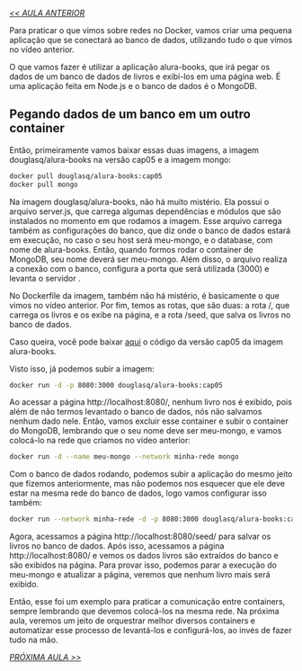 *[<< AULA ANTERIOR](https://github.com/pvreboucas/docker/edit/aula-5/aulas/1-networking-no-docker.md)*


Para praticar o que vimos sobre redes no Docker, vamos criar uma pequena aplicação que se conectará ao banco de dados, utilizando tudo o que vimos no vídeo anterior.

O que vamos fazer é utilizar a aplicação alura-books, que irá pegar os dados de um banco de dados de livros e exibi-los em uma página web. É uma aplicação feita em Node.js e o banco de dados é o MongoDB.

## Pegando dados de um banco em um outro container ##

Então, primeiramente vamos baixar essas duas imagens, a imagem douglasq/alura-books na versão cap05 e a imagem mongo:

```bash
docker pull douglasq/alura-books:cap05
docker pull mongo
```

Na imagem douglasq/alura-books, não há muito mistério. Ela possui o arquivo server.js, que carrega algumas dependências e módulos que são instalados no momento em que rodamos a imagem. Esse arquivo carrega também as configurações do banco, que diz onde o banco de dados estará em execução, no caso o seu host será meu-mongo, e o database, com nome de alura-books. Então, quando formos rodar o container de MongoDB, seu nome deverá ser meu-mongo. Além disso, o arquivo realiza a conexão com o banco, configura a porta que será utilizada (3000) e levanta o servidor .

No Dockerfile da imagem, também não há mistério, é basicamente o que vimos no vídeo anterior. Por fim, temos as rotas, que são duas: a rota /, que carrega os livros e os exibe na página, e a rota /seed, que salva os livros no banco de dados.

Caso queira, você pode baixar [aqui](https://s3.amazonaws.com/caelum-online-public/646-docker/05/projetos/alura-docker-cap05.zip) o código da versão cap05 da imagem alura-books.

Visto isso, já podemos subir a imagem:


```bash
docker run -d -p 8080:3000 douglasq/alura-books:cap05
```

Ao acessar a página http://localhost:8080/, nenhum livro nos é exibido, pois além de não termos levantado o banco de dados, nós não salvamos nenhum dado nele. Então, vamos excluir esse container e subir o container do MongoDB, lembrando que o seu nome deve ser meu-mongo, e vamos colocá-lo na rede que criamos no vídeo anterior:

```bash
docker run -d --name meu-mongo --network minha-rede mongo
```

Com o banco de dados rodando, podemos subir a aplicação do mesmo jeito que fizemos anteriormente, mas não podemos nos esquecer que ele deve estar na mesma rede do banco de dados, logo vamos configurar isso também:

```bash
docker run --network minha-rede -d -p 8080:3000 douglasq/alura-books:cap05
```

Agora, acessamos a página http://localhost:8080/seed/ para salvar os livros no banco de dados. Após isso, acessamos a página http://localhost:8080/ e vemos os dados livros são extraídos do banco e são exibidos na página. Para provar isso, podemos parar a execução do meu-mongo e atualizar a página, veremos que nenhum livro mais será exibido.

Então, esse foi um exemplo para praticar a comunicação entre containers, sempre lembrando que devemos colocá-los na mesma rede. Na próxima aula, veremos um jeito de orquestrar melhor diversos containers e automatizar esse processo de levantá-los e configurá-los, ao invés de fazer tudo na mão.




*[PRÓXIMA AULA >>](https://github.com/pvreboucas/docker/blob/aula-6/aulas/1-entendendo-docker-compose.md)*
